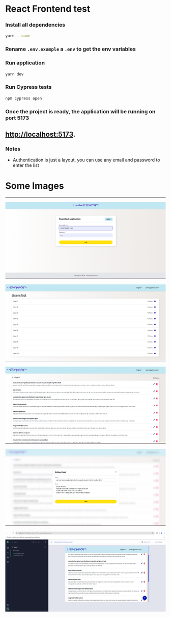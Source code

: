# React Frontend test

### Install all dependencies

```sh
yarn --save
```

### Rename ```.env.example``` a ```.env``` to get the env variables


### Run application

```sh
yarn dev
```

### Run Cypress tests

```sh
npm cypress open
```


### Once the project is ready, the application will be running on port 5173

##  [http://localhost:5173](http://localhost:5173).



### Notes
  - Authentication is just a layout, you can use any email and password to enter the list


# Some Images
---
![](/public/images/image.png)

![](/public/images/image-1.png)

![](/public/images/image-2.png)

![](/public/images/image-3.png)

![](/public/images/image-4.png)